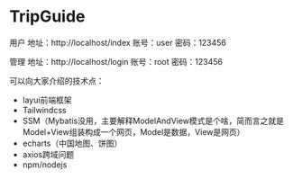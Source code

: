 # TripGuide

用户
地址：http://localhost/index
账号：user  密码：123456

管理
地址：http://localhost/login
账号：root  密码：123456

可以向大家介绍的技术点：
 - layui前端框架
 - Tailwindcss
 - SSM（Mybatis没用，主要解释ModelAndView模式是个啥，简而言之就是Model+View组装构成一个网页，Model是数据，View是网页）
 - echarts（中国地图、饼图）
 - axios跨域问题
 - npm/nodejs
